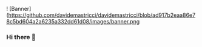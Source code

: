 ! [Banner](https://github.com/davidemastricci/davidemastricci/blob/ad917b2eaa86e78c5bd604a2a6235a332dd61d08/images/banner.png

### Hi there 👋




<!--
**davidemastricci/davidemastricci** is a ✨ _special_ ✨ repository because its `README.md` (this file) appears on your GitHub profile.

Here are some ideas to get you started:

- 🔭 I’m currently working on ...
- 🌱 I’m currently learning ...
- 👯 I’m looking to collaborate on ...
- 🤔 I’m looking for help with ...
- 💬 Ask me about ...
- 📫 How to reach me: ...
- 😄 Pronouns: ...
- ⚡ Fun fact: ...
-->
